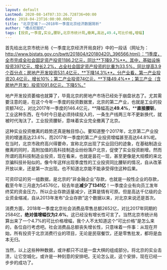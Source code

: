 ```yaml
---
layout: default
Lastmod: 2020-08-14T07:33:26.728736+00:00
date: 2018-04-23T16:00:00.000Z
title: "北京空城？——2018年一季度北京经济数据简析"
author: "槽点挖掘机"
tags: [投资,一季度,实业,腰斩,北京市统计局,撤离,高达,49.4,可比价格,增幅]
---
```


首先给出北京市统计局《一季度北京经济开局良好》中的一段话（网址为：http://www.bjstats.gov.cn/bwtt/201804/t20180420\_396566.html）：“1季度，全市完成全社会固定资产投资1186.2亿元，同比**下降9.7%**。其中，基础设施投资397亿元，增长2.2%，占全社会固定资产投资的比重为33.5%，同比提高3.9个百分点；房地产开发投资531.4亿元，**下降14.3%**。分产业看，第一产业投资20.4亿元，增长10%；第二产业投资74亿元，**下降49.4%**；第三产业（含房地产开发）投资1091.8亿元，下降5%。”

地产开发投资萎缩也就算了，毕竟北京的房地产市场已经处于崩盘状态了。尤其需要注意的是，在这个今年一季度的投资数据里，北京的第二产业，也就是工业的投资额74亿，对比2017年一季度的146.4亿元，**降幅高达****49.4%****，****直接腰斩**。工业这种东西，在今时今日是必须持续投入的，一条生产线两三年不更新换代，就被时代淘汰了。工业投资腰斩，意味着实业完全撤离了北京。

这种实业投资撤离的趋势还真是触目惊心。要知道整个2017年，北京第二产业投资的增速高达23.6%，而2017年一季度的第二产业投资增幅甚至高达64.8%呢。在当时，北京市政府高兴得要命，宣称北京出现了实业回归的迹象，在基础制造业撤离的同时，高附加值的高科技制造业纷纷落户北京，促使了实业投资剧增。然而所谓的高科技制造业投资，现在看来，也就是昙花一现，甚至更像是大规模的来北京骗科技补贴似的。像今年这样出现季度性的工业投资同比腰斩的情况，自从改革开放以来，还是第一次出现。也不知道北京能不能承受得住这种后果。

可资印证的另一组数据，是北京的“非金融企业”存款，也就是一般性企业的存款，截至今年三月底为54576亿，较去年底**减少了1341亿**！一季度企业有向员工发年终奖的资金压力，所以企业存款适量减少，还算是情有可原。但是高达千亿级的企业资金缩减，自从2013年发布“企业存款”这个数据以来，对北京来说还是首次。

消费方面，2018年一季度北京社会消费品零售总额2652亿，对比2017年同期的2584亿，**绝对值增幅仅为2.6%**。这已经没有增长性可言了。当然北京市统计局算出来了一个4.7%的可比价格增幅，我个人不太知道这个“可比价格”是怎么来的，各位自行考虑吧。社会消费品总额丧失增长性，只意味着一件事：从现在开始，所有投资于北京消费行业的项目，无论是民宿餐饮，还是零售批发，都将是血本无归。

当然，以上这些种种数据，或许都只不过是一盘大棋的组成部分。将北京的实业击溃，让它空城化，或许是一种刻意的安排吧。无论怎么说，这个安排，现在已经一步步的成功了。
